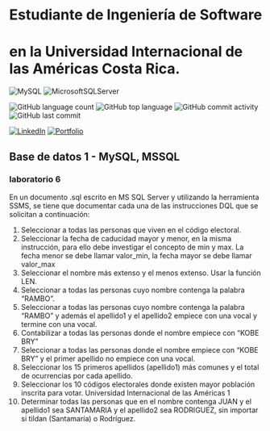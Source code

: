 # Estudiante de Ingeniería de Software

# en la Universidad Internacional de las Américas Costa Rica.

<!--START_SECTION:badges-->

![MySQL](https://img.shields.io/badge/mysql-%2300f.svg?style=for-the-badge&logo=mysql&logoColor=white)
![MicrosoftSQLServer](https://img.shields.io/badge/Microsoft%20SQL%20Server-CC2927?style=for-the-badge&logo=microsoft%20sql%20server&logoColor=white)

![GitHub language count](https://img.shields.io/github/languages/count/bash20cu/Universidad?style=for-the-badge)
![GitHub top language](https://img.shields.io/github/languages/top/bash20cu/Universidad?style=for-the-badge)
![GitHub commit activity](https://img.shields.io/github/commit-activity/m/bash20cu/Universidad?style=for-the-badge)
![GitHub last commit](https://img.shields.io/github/last-commit/bash20cu/Universidad?style=for-the-badge)

[![LinkedIn](https://img.shields.io/badge/linkedin-%230077B5.svg?style=for-the-badge&logo=linkedin&logoColor=white)](https://www.linkedin.com/in/miguel1990/)
[![Portfolio](https://img.shields.io/badge/Portfolio-%23000000.svg?style=for-the-badge&logo=firefox&logoColor=#FF7139)](https://bash20cu.github.io/Portfolio/)

<!--END_SECTION:badges-->

## Base de datos 1 - MySQL, MSSQL

### laboratorio 6

En un documento .sql escrito en MS SQL Server y utilizando la herramienta SSMS, se tiene que
documentar cada una de las instrucciones DQL que se solicitan a continuación:

1. Seleccionar a todas las personas que viven en el código electoral.
2. Seleccionar la fecha de caducidad mayor y menor, en la misma instrucción, para ello
   debe investigar el concepto de min y max. La fecha menor se debe llamar valor_min, la
   fecha mayor se debe llamar valor_max
3. Seleccionar el nombre más extenso y el menos extenso. Usar la función LEN.
4. Seleccionar a todas las personas cuyo nombre contenga la palabra “RAMBO”.
5. Seleccionar a todas las personas cuyo nombre contenga la palabra “RAMBO” y además
   el apellido1 y el apellido2 empiece con una vocal y termine con una vocal.
6. Contabilizar a todas las personas donde el nombre empiece con “KOBE BRY”
7. Seleccionar a todas las personas donde el nombre empiece con “KOBE BRY” y el primer
   apellido no empiece con una vocal.
8. Seleccionar los 15 primeros apellidos (apellido1) más comunes y el total de ocurrencias
   por cada apellido.
9. Seleccionar los 10 códigos electorales donde existen mayor población inscrita para
   votar.
   Universidad Internacional de las Américas
   1
10. Determinar todas las personas que en el nombre contenga JUAN y el apellido1 sea
    SANTAMARIA y el apellido2 sea RODRIGUEZ, sin importar si tildan (Santamaría) o
    Rodríguez.
